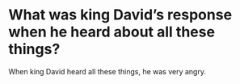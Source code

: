 # What was king David’s response when he heard about all these things?

When king David heard all these things, he was very angry.

